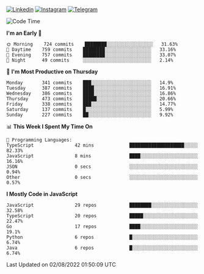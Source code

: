 [![Linkedin](https://img.shields.io/badge/-Archie-blue?style=flat-square&labelColor=gray&logo=Linkedin&logoColor=white&link=https://www.linkedin.com/in/archisdi)](https://www.linkedin.com/in/archisdi)
[![Instagram](https://img.shields.io/badge/-@archisdi-orange?style=flat-square&labelColor=gray&logo=Instagram&logoColor=white&link=https://www.instagram.com/archisdi)](https://www.instagram.com/archisdi)
[![Telegram](https://img.shields.io/badge/-aai-informational?style=flat-square&labelColor=gray&logo=telegram&logoColor=white&link=https://t.me/archisdi)](https://t.me/archisdi)

<!--START_SECTION:waka-->
![Code Time](http://img.shields.io/badge/Code%20Time-0%20secs-blue)

**I'm an Early 🐤** 

```text
🌞 Morning    724 commits    ████████░░░░░░░░░░░░░░░░░   31.63% 
🌆 Daytime    759 commits    ████████░░░░░░░░░░░░░░░░░   33.16% 
🌃 Evening    757 commits    ████████░░░░░░░░░░░░░░░░░   33.07% 
🌙 Night      49 commits     ░░░░░░░░░░░░░░░░░░░░░░░░░   2.14%

```
📅 **I'm Most Productive on Thursday** 

```text
Monday       341 commits    ███░░░░░░░░░░░░░░░░░░░░░░   14.9% 
Tuesday      387 commits    ████░░░░░░░░░░░░░░░░░░░░░   16.91% 
Wednesday    386 commits    ████░░░░░░░░░░░░░░░░░░░░░   16.86% 
Thursday     473 commits    █████░░░░░░░░░░░░░░░░░░░░   20.66% 
Friday       338 commits    ███░░░░░░░░░░░░░░░░░░░░░░   14.77% 
Saturday     137 commits    █░░░░░░░░░░░░░░░░░░░░░░░░   5.99% 
Sunday       227 commits    ██░░░░░░░░░░░░░░░░░░░░░░░   9.92%

```


📊 **This Week I Spent My Time On** 

```text
💬 Programming Languages: 
TypeScript               42 mins             ████████████████████░░░░░   82.33% 
JavaScript               8 mins              ████░░░░░░░░░░░░░░░░░░░░░   16.16% 
JSON                     0 secs              ░░░░░░░░░░░░░░░░░░░░░░░░░   0.94% 
Other                    0 secs              ░░░░░░░░░░░░░░░░░░░░░░░░░   0.57%

```

**I Mostly Code in JavaScript** 

```text
JavaScript               29 repos            ████████░░░░░░░░░░░░░░░░░   32.58% 
TypeScript               20 repos            █████░░░░░░░░░░░░░░░░░░░░   22.47% 
Go                       17 repos            ████░░░░░░░░░░░░░░░░░░░░░   19.1% 
Python                   6 repos             █░░░░░░░░░░░░░░░░░░░░░░░░   6.74% 
Java                     6 repos             █░░░░░░░░░░░░░░░░░░░░░░░░   6.74%

```



 Last Updated on 02/08/2022 01:50:09 UTC
<!--END_SECTION:waka-->